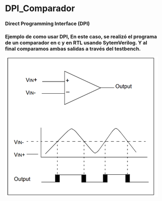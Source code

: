 # DPI_Comparador


### Direct Programming Interface (DPI)

### Ejemplo de como usar DPI, En este caso, se realizó el programa de un comparador en c y en RTL usando SytemVerilog. Y al final comparamos ambas salidas a través del testbench.


![Circuito de un comparador Analógic](comp_analogico.png)
